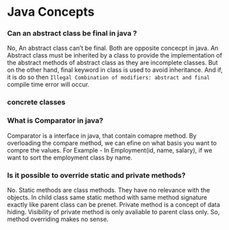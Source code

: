# Java Concepts
### Can an abstract class be final in java ?
No, An abstract class can’t be final.
Both are opposite concecpt in java. 
An Abstract class must be inherited by a class to provide the implementation of the abstract methods of abstract class as they are incomplete classes. But on the other hand, final keyword in class is used to avoid inheritance. And if, it is do so then `Illegal Combination of modifiers: abstract and final` compile time error will occur.

### concrete classes

### What is Comparator in java?
Comparator is a interface in java, that contain comapre method. By overloading the compare method, we can efine on what basis you want to compre the values. For Example - In Employment(id, name, salary), if we want to sort the employment class by name.

### Is it possible to override static and private methods?
No. Static methods are class methods. They have no relevance with the objects.
In child class same static method with same method signature exactly like parent class can be prenet.
Private method is a concept of data hiding. Visibility of private method is only avaliable to parent class only. So, method overriding makes no sense.




